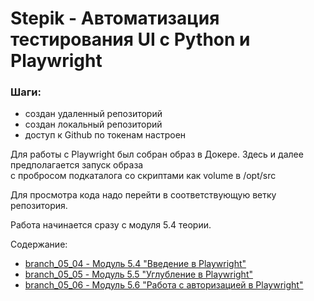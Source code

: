 # Stepik - Автоматизация тестирования UI с Python и Playwright

### Шаги:
- создан удаленный репозиторий
- создан локальный репозиторий
- доступ к Github по токенам настроен

Для работы с Playwright был собран образ в Докере. Здесь и далее предполагается запуск образа  
с пробросом подкаталога со скриптами как volume в /opt/src

Для просмотра кода надо перейти в соответствующую ветку репозитория.

Работа начинается сразу с модуля 5.4 теории.

Содержание:
- [branch_05_04 - Модуль 5.4 "Введение в Playwright"](./branch_05_04/readme.md)
- [branch_05_05 - Модуль 5.5 "Углубление в Playwright"](./branch_05_05/readme.md)
- [branch_05_06 - Модуль 5.6 "Работа с авторизацией в Playwright"](./branch_05_06/readme.md)
